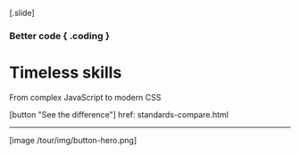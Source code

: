 
[.slide]
  ### Better code { .coding }
  # Timeless skills
  From complex JavaScript to modern CSS

  [button "See the difference"]
    href: standards-compare.html

  ---

  [image /tour/img/button-hero.png]
